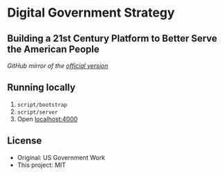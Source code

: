 # Digital Government Strategy

## Building a 21st Century Platform to Better Serve the American People

*GitHub mirror of the [official version](http://www.whitehouse.gov/sites/default/files/omb/egov/digital-government/digital-government.html)*

## Running locally

1. `script/bootstrap`
2. `script/server`
3. Open [localhost:4000](http://localhost:4000)

## License

* Original: US Government Work
* This project: MIT